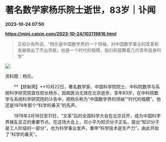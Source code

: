 # 著名数学家杨乐院士逝世，83岁｜讣闻

**2023-10-24 07:50**

**https://mini.caixin.com/2023-10-24/102119816.html**

> 正如讣告所说，“杨乐是中国数学界的一个领袖，对中国数学事业的改革和发展做出了杰出贡献，他是一个时代的楷模，指引和鼓舞着几代青年投身科学”

  

![](https://img.caixin.com/2023-10-22/169798484907244_840_560.jpg)

资料图：杨乐。

  

　　**【财新网】**10月22日，著名数学家、中国科学院院士、中科院数学与系统科学研究院首任院长杨乐，因病医治无效在北京逝世，享年83岁。在中科院数学与系统科学研究院的讣告中，把杨乐称为“中国数学界的领袖”“时代的楷模”。他还是1978年那个“科学的春天”的先声。

　　1978年3月18日至31日，“文革”后的全国科学大会在北京召开，成为中国科学界拨乱反正的重要节点。在这场大会上，邓小平为知识分子正名，提出“知识分子是工人阶级的一部分”，也为科学事业发声，重申“科学技术是生产力”，由此开始了“科学的春天”。